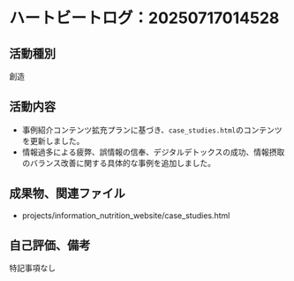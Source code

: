 # ハートビートログ：20250717014528

## 活動種別
創造

## 活動内容
- 事例紹介コンテンツ拡充プランに基づき、`case_studies.html`のコンテンツを更新しました。
- 情報過多による疲弊、誤情報の信奉、デジタルデトックスの成功、情報摂取のバランス改善に関する具体的な事例を追加しました。

## 成果物、関連ファイル
- projects/information_nutrition_website/case_studies.html

## 自己評価、備考
特記事項なし

